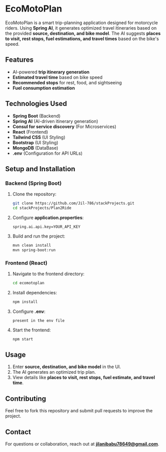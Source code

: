 # EcoMotoPlan

EcoMotoPlan is a smart trip-planning application designed for motorcycle riders. Using **Spring AI**, it generates optimized travel itineraries based on the provided **source, destination, and bike model**. The AI suggests **places to visit, rest stops, fuel estimations, and travel times** based on the bike's speed.

## Features
- AI-powered **trip itinerary generation**
- **Estimated travel time** based on bike speed
- **Recommended stops** for rest, food, and sightseeing
- **Fuel consumption estimation**

## Technologies Used
- **Spring Boot** (Backend)
- **Spring AI** (AI-driven itinerary generation)
- **Consul for service discovery** (For Microservices)
- **React** (Frontend)
- **Tailwind CSS** (UI Styling)
- **Bootstrap** (UI Styling)
- **MongoDB** (DataBase)
- **.env** (Configuration for API URLs)

## Setup and Installation

### Backend (Spring Boot)
1. Clone the repository:
   ```sh
   git clone https://github.com/Jil-786/stackProjects.git
   cd stackProjects/Plan2Ride
   ```
2. Configure **application.properties**:
   ```properties
   spring.ai.api.key=YOUR_API_KEY
   ```
3. Build and run the project:
   ```sh
   mvn clean install
   mvn spring-boot:run
   ```

### Frontend (React)
1. Navigate to the frontend directory:
   ```sh
   cd ecomotoplan
   ```
2. Install dependencies:
   ```sh
   npm install
   ```
3. Configure **.env**:
   ```env
   present in the env file
   ```
4. Start the frontend:
   ```sh
   npm start
   ```

## Usage
1. Enter **source, destination, and bike model** in the UI.
2. The AI generates an optimized trip plan.
3. View details like **places to visit, rest stops, fuel estimate, and travel time**.

## Contributing
Feel free to fork this repository and submit pull requests to improve the project.


## Contact
For questions or collaboration, reach out at **jilanibabu78649@gmail.com**.

